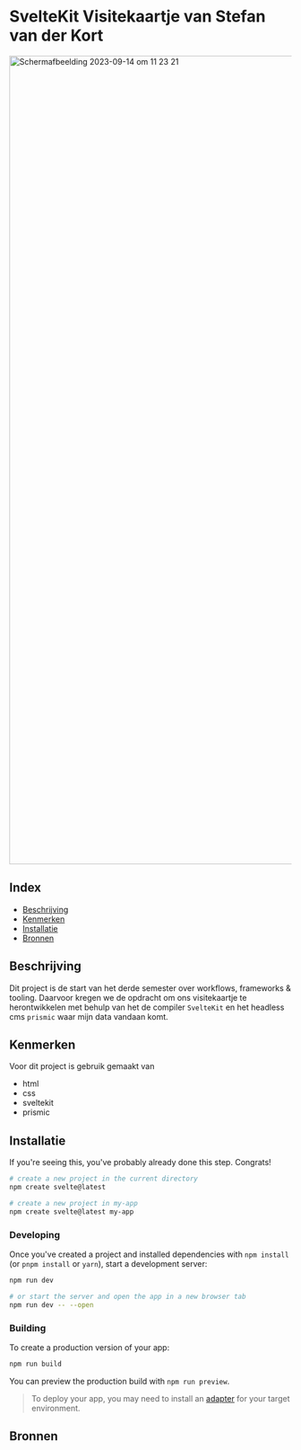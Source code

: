 # SvelteKit Visitekaartje van Stefan van der Kort
<img width="1440" alt="Schermafbeelding 2023-09-14 om 11 23 21" src="https://github.com/Stefan-Espant/your-tribe-for-life-profile-card/assets/89298385/23fa0f21-92c5-4274-bb63-f98e488aa6da">

## Index
  * [Beschrijving](#beschrijving)
  * [Kenmerken](#kenmerken)
  * [Installatie](#installatie)
  * [Bronnen](#bronnen)

## Beschrijving
Dit project is de start van het derde semester over workflows, frameworks & tooling. Daarvoor kregen we de opdracht om ons visitekaartje te herontwikkelen met behulp van het de compiler `SvelteKit` en het headless cms `prismic` waar mijn data vandaan komt.

## Kenmerken
Voor dit project is gebruik gemaakt van

* html
* css
* sveltekit
* prismic

## Installatie

If you're seeing this, you've probably already done this step. Congrats!

```bash
# create a new project in the current directory
npm create svelte@latest

# create a new project in my-app
npm create svelte@latest my-app
```

### Developing

Once you've created a project and installed dependencies with `npm install` (or `pnpm install` or `yarn`), start a development server:

```bash
npm run dev

# or start the server and open the app in a new browser tab
npm run dev -- --open
```

### Building

To create a production version of your app:

```bash
npm run build
```

You can preview the production build with `npm run preview`.

> To deploy your app, you may need to install an [adapter](https://kit.svelte.dev/docs/adapters) for your target environment.

## Bronnen
